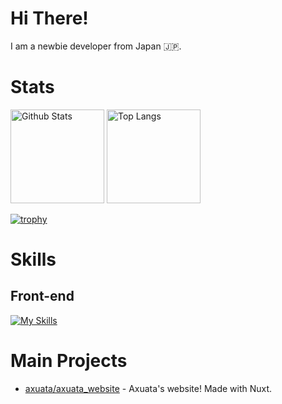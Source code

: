 # Hi There!
I am a newbie developer from Japan 🇯🇵.

# Stats
<p align="left">
    <img alt="Github Stats" height="150px" src="https://github-readme-stats.vercel.app/api/top-langs/?username=axuata&layout=compact" />
    <img alt="Top Langs" height="150px" src="https://github-readme-stats.vercel.app/api?username=axuata" />
</p>

[![trophy](https://github-profile-trophy.vercel.app/?username=axuata&column=6)](https://github.com/ryo-ma/github-profile-trophy)

# Skills
## Front-end
[![My Skills](https://skillicons.dev/icons?i=html,css,js,ts,vue,nuxt)](https://skillicons.dev)
# Main Projects
- [axuata/axuata_website](https://github.com/axuata/axuata_website) - Axuata's website! Made with Nuxt.